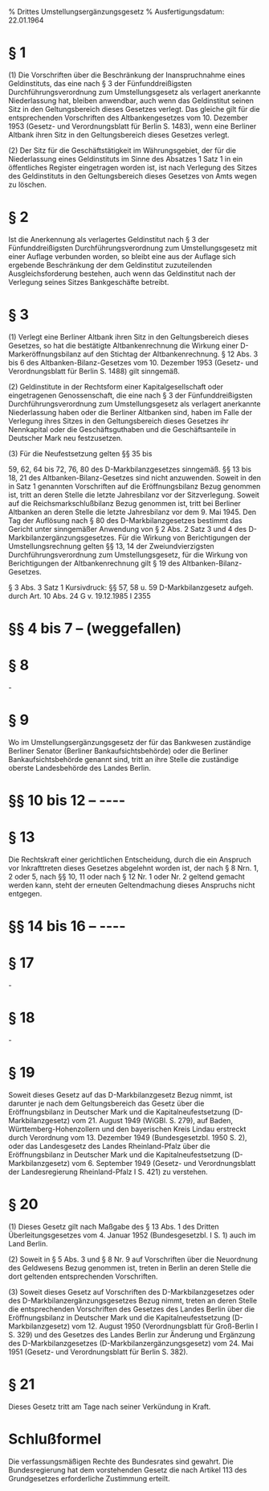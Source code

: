 % Drittes Umstellungsergänzungsgesetz
% Ausfertigungsdatum: 22.01.1964
 
# § 1

(1) Die Vorschriften über die Beschränkung der Inanspruchnahme eines Geldinstituts, das eine nach § 3 der Fünfunddreißigsten Durchführungsverordnung zum Umstellungsgesetz als verlagert anerkannte Niederlassung hat, bleiben anwendbar, auch wenn das Geldinstitut seinen Sitz in den Geltungsbereich dieses Gesetzes verlegt. Das gleiche gilt für die entsprechenden Vorschriften des Altbankengesetzes vom 10. Dezember 1953 (Gesetz- und Verordnungsblatt für Berlin S. 1483), wenn eine Berliner Altbank ihren Sitz in den Geltungsbereich dieses Gesetzes verlegt.

(2) Der Sitz für die Geschäftstätigkeit im Währungsgebiet, der für die Niederlassung eines Geldinstituts im Sinne des Absatzes 1 Satz 1 in ein öffentliches Register eingetragen worden ist, ist nach Verlegung des Sitzes des Geldinstituts in den Geltungsbereich dieses Gesetzes von Amts wegen zu löschen.

# § 2

Ist die Anerkennung als verlagertes Geldinstitut nach § 3 der Fünfunddreißigsten Durchführungsverordnung zum Umstellungsgesetz mit einer Auflage verbunden worden, so bleibt eine aus der Auflage sich ergebende Beschränkung der dem Geldinstitut zuzuteilenden Ausgleichsforderung bestehen, auch wenn das Geldinstitut nach der Verlegung seines Sitzes Bankgeschäfte betreibt.

# § 3

(1) Verlegt eine Berliner Altbank ihren Sitz in den Geltungsbereich dieses Gesetzes, so hat die bestätigte Altbankenrechnung die Wirkung einer D-Markeröffnungsbilanz auf den Stichtag der Altbankenrechnung. § 12 Abs. 3 bis 6 des Altbanken-Bilanz-Gesetzes vom 10. Dezember 1953 (Gesetz- und Verordnungsblatt für Berlin S. 1488) gilt sinngemäß.

(2) Geldinstitute in der Rechtsform einer Kapitalgesellschaft oder eingetragenen Genossenschaft, die eine nach § 3 der Fünfunddreißigsten Durchführungsverordnung zum Umstellungsgesetz als verlagert anerkannte Niederlassung haben oder die Berliner Altbanken sind, haben im Falle der Verlegung ihres Sitzes in den Geltungsbereich dieses Gesetzes ihr Nennkapital oder die Geschäftsguthaben und die Geschäftsanteile in Deutscher Mark neu festzusetzen.

(3) Für die Neufestsetzung gelten §§ 35 bis

59, 62, 64 bis 72, 76, 80 des D-Markbilanzgesetzes sinngemäß. §§ 13 bis 18, 21 des Altbanken-Bilanz-Gesetzes sind nicht anzuwenden. Soweit in den in Satz 1 genannten Vorschriften auf die Eröffnungsbilanz Bezug genommen ist, tritt an deren Stelle die letzte Jahresbilanz vor der Sitzverlegung. Soweit auf die Reichsmarkschlußbilanz Bezug genommen ist, tritt bei Berliner Altbanken an deren Stelle die letzte Jahresbilanz vor dem 9. Mai 1945. Den Tag der Auflösung nach § 80 des D-Markbilanzgesetzes bestimmt das Gericht unter sinngemäßer Anwendung von § 2 Abs. 2 Satz 3 und 4 des D-Markbilanzergänzungsgesetzes. Für die Wirkung von Berichtigungen der Umstellungsrechnung gelten §§ 13, 14 der Zweiundvierzigsten Durchführungsverordnung zum Umstellungsgesetz, für die Wirkung von Berichtigungen der Altbankenrechnung gilt § 19 des Altbanken-Bilanz-Gesetzes.

§ 3 Abs. 3 Satz 1 Kursivdruck: §§ 57, 58 u. 59 D-Markbilanzgesetz aufgeh. durch Art. 10 Abs. 24 G v. 19.12.1985 I 2355

# §§ 4 bis 7 – (weggefallen)

# § 8

\-

# § 9

Wo im Umstellungsergänzungsgesetz der für das Bankwesen zuständige Berliner Senator (Berliner Bankaufsichtsbehörde) oder die Berliner Bankaufsichtsbehörde genannt sind, tritt an ihre Stelle die zuständige oberste Landesbehörde des Landes Berlin.

# §§ 10 bis 12 – ----

# § 13

Die Rechtskraft einer gerichtlichen Entscheidung, durch die ein Anspruch vor Inkrafttreten dieses Gesetzes abgelehnt worden ist, der nach § 8 Nrn. 1, 2 oder 5, nach §§ 10, 11 oder nach § 12 Nr. 1 oder Nr. 2 geltend gemacht werden kann, steht der erneuten Geltendmachung dieses Anspruchs nicht entgegen.

# §§ 14 bis 16 – ----

# § 17

\-

# § 18

\-

# § 19

Soweit dieses Gesetz auf das D-Markbilanzgesetz Bezug nimmt, ist darunter je nach dem Geltungsbereich das Gesetz über die Eröffnungsbilanz in Deutscher Mark und die Kapitalneufestsetzung (D-Markbilanzgesetz) vom 21. August 1949 (WiGBl. S. 279), auf Baden, Württemberg-Hohenzollern und den bayerischen Kreis Lindau erstreckt durch Verordnung vom 13. Dezember 1949 (Bundesgesetzbl. 1950 S. 2), oder das Landesgesetz des Landes Rheinland-Pfalz über die Eröffnungsbilanz in Deutscher Mark und die Kapitalneufestsetzung (D-Markbilanzgesetz) vom 6. September 1949 (Gesetz- und Verordnungsblatt der Landesregierung Rheinland-Pfalz I S. 421) zu verstehen.

# § 20

(1) Dieses Gesetz gilt nach Maßgabe des § 13 Abs. 1 des Dritten Überleitungsgesetzes vom 4. Januar 1952 (Bundesgesetzbl. I S. 1) auch im Land Berlin.

(2) Soweit in § 5 Abs. 3 und § 8 Nr. 9 auf Vorschriften über die Neuordnung des Geldwesens Bezug genommen ist, treten in Berlin an deren Stelle die dort geltenden entsprechenden Vorschriften.

(3) Soweit dieses Gesetz auf Vorschriften des D-Markbilanzgesetzes oder des D-Markbilanzergänzungsgesetzes Bezug nimmt, treten an deren Stelle die entsprechenden Vorschriften des Gesetzes des Landes Berlin über die Eröffnungsbilanz in Deutscher Mark und die Kapitalneufestsetzung (D-Markbilanzgesetz) vom 12. August 1950 (Verordnungsblatt für Groß-Berlin I S. 329) und des Gesetzes des Landes Berlin zur Änderung und Ergänzung des D-Markbilanzgesetzes (D-Markbilanzergänzungsgesetz) vom 24. Mai 1951 (Gesetz- und Verordnungsblatt für Berlin S. 382).

# § 21

Dieses Gesetz tritt am Tage nach seiner Verkündung in Kraft.

# Schlußformel

Die verfassungsmäßigen Rechte des Bundesrates sind gewahrt. Die Bundesregierung hat dem vorstehenden Gesetz die nach Artikel 113 des Grundgesetzes erforderliche Zustimmung erteilt.
